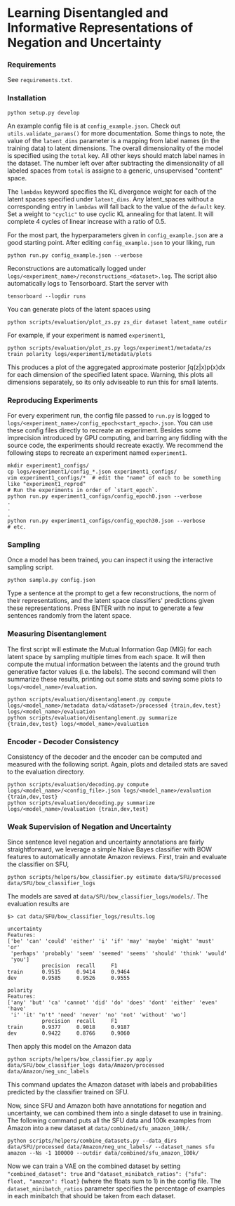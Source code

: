 # Learning Disentangled and Informative Representations of Negation and Uncertainty

### Requirements

See `requirements.txt`.

### Installation

```
python setup.py develop
```

An example config file is at `config_example.json`. Check out `utils.validate_params()` for more documentation.
Some things to note, the value of the `latent_dims` parameter is a mapping from label names (in the training data)
to latent dimensions. The overall dimensionality of the model is specified using the `total` key. All other keys
should match label names in the dataset. The number left over after subtracting the dimensionality of all labeled
spaces from `total` is assigne to a generic, unsupervised "content" space.

The `lambdas` keyword specifies the KL divergence weight for each of the latent spaces specified under `latent_dims`.
Any latent_spaces without a corresponding entry in `lambdas` will fall back to the value of the `default` key.
Set a weight to `"cyclic"` to use cyclic KL annealing for that latent. It will complete 4 cycles of linear increase
with a ratio of 0.5.

For the most part, the hyperparameters given in `config_example.json` are a good starting point.
After editing `config_example.json` to your liking, run

```
python run.py config_example.json --verbose
```

Reconstructions are automatically logged under `logs/<experiment_name>/reconstructions_<dataset>.log`.
The script also automatically logs to Tensorboard. Start the server with

```
tensorboard --logdir runs
```

You can generate plots of the latent spaces using

```
python scripts/evaluation/plot_zs.py zs_dir dataset latent_name outdir
```

For example, if your experiment is named `experiment1`,

```
python scripts/evaluation/plot_zs.py logs/experiment1/metadata/zs train polarity logs/experiment1/metadata/plots
```

This produces a plot of the aggregated approximate posterior ∫q(z|x)p(x)dx for each dimension of the specified latent space.
Warning, this plots all dimensions separately, so its only adviseable to run this for small latents.


### Reproducing Experiments

For every experiment run, the config file passed to `run.py` is logged to `logs/<experiment_name>/config_epoch<start_epoch>.json`.
You can use these config files directly to recreate an experiment. Besides some imprecision introduced by GPU computing,
and barring any fiddling with the source code, the experiments should recreate exactly. We recommend the following steps
to recreate an experiment named `experiment1`.

```
mkdir experiment1_configs/
cp logs/experiment1/config_*.json experiment1_configs/
vim experiment1_configs/*  # edit the "name" of each to be something like "experiment1_reprod"
# Run the experiments in order of `start_epoch`.
python run.py experiment1_configs/config_epoch0.json --verbose
.
.
.
python run.py experiment1_configs/config_epoch30.json --verbose
# etc.
```


### Sampling

Once a model has been trained, you can inspect it using the interactive sampling script.

```
python sample.py config.json
```

Type a sentence at the prompt to get a few reconstructions, the norm of their representations,
and the latent space classifiers' predictions given these representations.
Press ENTER with no input to generate a few sentences randomly from the latent space.


### Measuring Disentanglement

The first script will estimate the Mutual Information Gap (MIG) for each latent space by sampling multiple
times from each space. It will then compute the mutual information between the latents and the ground truth generative factor values
(i.e. the labels). The second command will then summarize these results, printing out some stats and saving
some plots to `logs/<model_name>/evaluation`.

```
python scripts/evaluation/disentanglement.py compute logs/<model_name>/metadata data/<dataset>/processed {train,dev,test} logs/<model_name>/evaluation
python scripts/evaluation/disentanglement.py summarize {train,dev,test} logs/<model_name>/evaluation
```

### Encoder - Decoder Consistency
Consistency of the decoder and the encoder can be computed and measured with the following script.
Again, plots and detailed stats are saved to the evaluation directory.

```
python scripts/evaluation/decoding.py compute logs/<model_name>/<config_file>.json logs/<model_name>/evaluation {train,dev,test}
python scripts/evaluation/decoding.py summarize logs/<model_name>/evaluation {train,dev,test}
```

### Weak Supervision of Negation and Uncertainty

Since sentence level negation and uncertainty annotations are fairly straightforward, we leverage a simple Naive Bayes classifier
with BOW features to automatically annotate Amazon reviews. First, train and evaluate the classifier on SFU,

```
python scripts/helpers/bow_classifier.py estimate data/SFU/processed data/SFU/bow_classifier_logs
```

The models are saved at `data/SFU/bow_classifier_logs/models/`. The evaluation results are

```
$> cat data/SFU/bow_classifier_logs/results.log

uncertainty
Features:
['be' 'can' 'could' 'either' 'i' 'if' 'may' 'maybe' 'might' 'must' 'or'
 'perhaps' 'probably' 'seem' 'seemed' 'seems' 'should' 'think' 'would'
 'you']
           precision  recall     F1        
train      0.9515     0.9414     0.9464    
dev        0.9585     0.9526     0.9555    

polarity
Features:
['any' 'but' 'ca' 'cannot' 'did' 'do' 'does' 'dont' 'either' 'even' 'have'
 'i' 'it' "n't" 'need' 'never' 'no' 'not' 'without' 'wo']
           precision  recall     F1        
train      0.9377     0.9018     0.9187    
dev        0.9422     0.8766     0.9060    

```

Then apply this model on the Amazon data

```
python scripts/helpers/bow_classifier.py apply data/SFU/bow_classifier_logs data/Amazon/processed data/Amazon/neg_unc_labels
```

This command updates the Amazon dataset with labels and probabilities predicted by the classifier trained on SFU.

Now, since SFU and Amazon both have annotations for negation and uncertainty, we can combined them into a single dataset to
use in training. The following command puts all the SFU data and 100k examples from Amazon into a new dataset
at `data/combined/sfu_amazon_100k/`.

```
python scripts/helpers/combine_datasets.py --data_dirs data/SFU/processed data/Amazon/neg_unc_labels/ --dataset_names sfu amazon --Ns -1 100000 --outdir data/combined/sfu_amazon_100k/
```

Now we can train a VAE on the combined dataset by setting `"combined_dataset": true` and
`"dataset_minibatch_ratios": {"sfu": float, "amazon": float}` (where the floats sum to 1) in the config file.
The `dataset_minibatch_ratios` parameter specifies the percentage of examples in each minibatch that should be
taken from each dataset.
